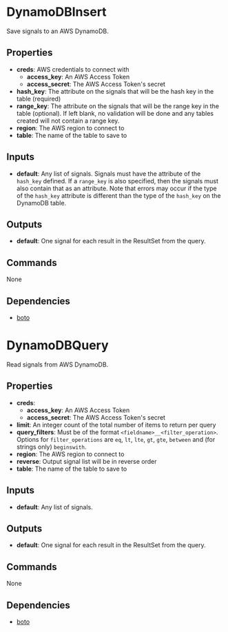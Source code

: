 DynamoDBInsert
==============

Save signals to an AWS DynamoDB.

Properties
----------
- **creds**: AWS credentials to connect with
  - **access_key**: An AWS Access Token
  - **access_secret**: The AWS Access Token's secret
- **hash_key**: The attribute on the signals that will be the hash key in the table (required)
- **range_key**: The attribute on the signals that will be the range key in the table (optional). If left blank, no validation will be done and any tables created will not contain a range key.
- **region**: The AWS region to connect to
- **table**: The name of the table to save to

Inputs
------
- **default**: Any list of signals.
Signals must have the attribute of the `hash_key` defined. If a `range_key` is also specified, then the signals must also contain that as an attribute.
Note that errors may occur if the type of the `hash_key` attribute is different than the type of the `hash_key` on the DynamoDB table.

Outputs
-------
- **default**: One signal for each result in the ResultSet from the query.

Commands
--------
None

Dependencies
------------
 * [boto](https://github.com/boto/boto)

DynamoDBQuery
=============

Read signals from AWS DynamoDB.

Properties
----------
- **creds**:
  - **access_key**: An AWS Access Token
  - **access_secret**: The AWS Access Token's secret
- **limit**: An integer count of the total number of items to return per query
- **query_filters**: Must be of the format `<fieldname>__<filter_operation>`. Options for `filter_operations` are `eq`, `lt`, `lte`, `gt`, `gte`, `between` and (for strings only) `beginswith`.
- **region**: The AWS region to connect to
- **reverse**: Output signal list will be in reverse order
- **table**: The name of the table to save to

Inputs
------
- **default**: Any list of signals.

Outputs
-------
- **default**: One signal for each result in the ResultSet from the query.

Commands
--------
None

Dependencies
------------
 * [boto](https://github.com/boto/boto)
